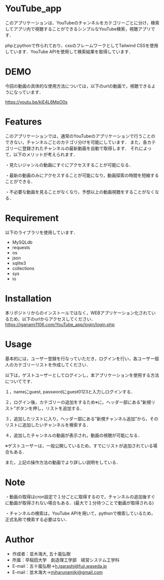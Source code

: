 # YouTube_app

このアプリケーションは、YouTubeのチャンネルをカテゴリーごとに分け，検索してアプリ内で視聴することができるシンプルなYouTube検索，視聴アプリです．

phpとpythonで作られており、cssのフレームワークとしてTailwind CSSを使用しています．YouTube APIを使用して検索結果を取得しています．

# DEMO
 
今回の動画の具体的な使用方法については，以下のurlの動画で，視聴できるようになっています．

<https://youtu.be/kjE4L6MpO0s>
 
# Features

このアプリケーションでは，通常のYouTubeのアプリケーションで行うことのできない，チャンネルごとのカテゴリ分けを可能にしています．
また，各カテゴリーに登録されたチャンネルの最新動画を自動で取得します．
それによって，以下のメリットが考えられます．  

・見たいジャンルの動画にすぐにアクセスすることが可能になる．  

・最新の動画のみにアクセスすることが可能になり，動画探索の時間を短縮することができる．  

・不必要な動画を見ることがなくなり，予想以上の動画視聴をすることがなくなる．  
 
# Requirement

以下のライブラリを使用しています．
 
* MySQLdb
* requests
* os
* json
* sqlite3
* collections
* sys
* io


# Installation

本リポジトリからのインストールではなく，WEBアプリケーション化されているため，以下のurlからアクセスしてください． 
<https://iganami1106.com/YouTube_app/login/login.php>
 
# Usage

基本的には，ユーザー登録を行なっていただき，ログインを行い，各ユーザー個人のカテゴリーリストを作成してください．

以下は，ゲストユーザーとしてログインし，本アプリケーションを使用する方法についてです．

１，nameにguest, passwordにguest0123と入力しログインする．

２，ログイン後，カテゴリーの追加をするため※に，ヘッダー部にある”新規リスト”ボタンを押し，リストを追加する．

３，追加したリストに入り，ヘッダー部にある”新規チャンネル追加”から，そのリストに追加したいチャンネルを検索する．

４，追加したチャンネルの動画が表示され，動画の視聴が可能になる．

※ゲストユーザーは，一般公開しているため，すでにリストが追加されている場合もある．

また，上記の操作方法の動画でより詳しい説明をしている．

# Note

・動画の取得はcron設定で１分ごとに取得するので，チャンネルの追加後すぐに動画が取得されない場合もある．(最大で１分待つことで動画が取得される)
 
・チャンネルの検索は，YouTube APIを用いて，pythonで検索しているため，正式名称で検索する必要はない．

# Author
 
* 作成者：並木海大, 五十嵐弘樹
* 所属：早稲田大学　創造理工学部　経営システム工学科
* E-mail：五十嵐弘樹→h.igarashi@fuji.waseda.jp
* E-mail：並木海大→miharunamiki@gmail.com
 
